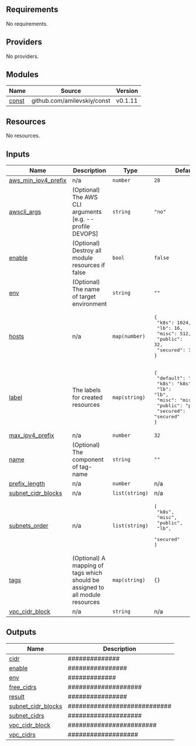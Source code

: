 <!-- BEGIN_TF_DOCS -->
## Requirements

No requirements.

## Providers

No providers.

## Modules

| Name | Source | Version |
|------|--------|---------|
| <a name="module_const"></a> [const](#module\_const) | github.com/amilevskiy/const | v0.1.11 |

## Resources

No resources.

## Inputs

| Name | Description | Type | Default | Required |
|------|-------------|------|---------|:--------:|
| <a name="input_aws_min_ipv4_prefix"></a> [aws\_min\_ipv4\_prefix](#input\_aws\_min\_ipv4\_prefix) | n/a | `number` | `28` | no |
| <a name="input_awscli_args"></a> [awscli\_args](#input\_awscli\_args) | (Optional) The AWS CLI arguments [e.g. --profile DEVOPS] | `string` | `"no"` | no |
| <a name="input_enable"></a> [enable](#input\_enable) | (Optional) Destroy all module resources if false | `bool` | `false` | no |
| <a name="input_env"></a> [env](#input\_env) | (Optional) The name of target environment | `string` | `""` | no |
| <a name="input_hosts"></a> [hosts](#input\_hosts) | n/a | `map(number)` | <pre>{<br>  "k8s": 1024,<br>  "lb": 16,<br>  "misc": 512,<br>  "public": 32,<br>  "secured": 16<br>}</pre> | no |
| <a name="input_label"></a> [label](#input\_label) | The labels for created resources | `map(string)` | <pre>{<br>  "default": "default",<br>  "k8s": "k8s",<br>  "lb": "lb",<br>  "misc": "misc",<br>  "public": "public",<br>  "secured": "secured"<br>}</pre> | no |
| <a name="input_max_ipv4_prefix"></a> [max\_ipv4\_prefix](#input\_max\_ipv4\_prefix) | n/a | `number` | `32` | no |
| <a name="input_name"></a> [name](#input\_name) | (Optional) The component of tag-name | `string` | `""` | no |
| <a name="input_prefix_length"></a> [prefix\_length](#input\_prefix\_length) | n/a | `number` | n/a | yes |
| <a name="input_subnet_cidr_blocks"></a> [subnet\_cidr\_blocks](#input\_subnet\_cidr\_blocks) | n/a | `list(string)` | n/a | yes |
| <a name="input_subnets_order"></a> [subnets\_order](#input\_subnets\_order) | n/a | `list(string)` | <pre>[<br>  "k8s",<br>  "misc",<br>  "public",<br>  "lb",<br>  "secured"<br>]</pre> | no |
| <a name="input_tags"></a> [tags](#input\_tags) | (Optional) A mapping of tags which should be assigned to all module resources | `map(string)` | `{}` | no |
| <a name="input_vpc_cidr_block"></a> [vpc\_cidr\_block](#input\_vpc\_cidr\_block) | n/a | `string` | n/a | yes |

## Outputs

| Name | Description |
|------|-------------|
| <a name="output_cidr"></a> [cidr](#output\_cidr) | ############## |
| <a name="output_enable"></a> [enable](#output\_enable) | ################ |
| <a name="output_env"></a> [env](#output\_env) | ############# |
| <a name="output_free_cidrs"></a> [free\_cidrs](#output\_free\_cidrs) | #################### |
| <a name="output_result"></a> [result](#output\_result) | ################ |
| <a name="output_subnet_cidr_blocks"></a> [subnet\_cidr\_blocks](#output\_subnet\_cidr\_blocks) | ############################ |
| <a name="output_subnet_cidrs"></a> [subnet\_cidrs](#output\_subnet\_cidrs) | #################### |
| <a name="output_vpc_cidr_block"></a> [vpc\_cidr\_block](#output\_vpc\_cidr\_block) | ######################## |
| <a name="output_vpc_cidrs"></a> [vpc\_cidrs](#output\_vpc\_cidrs) | ################### |
<!-- END_TF_DOCS -->